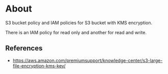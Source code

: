 # About

S3 bucket policy and IAM policies for S3 bucket with KMS encryption.

There is an IAM policy for read only and another for read and write.


## References

- https://aws.amazon.com/premiumsupport/knowledge-center/s3-large-file-encryption-kms-key/
